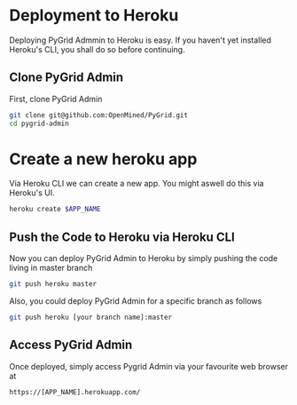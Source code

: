 # Deployment to Heroku

Deploying PyGrid Admmin to Heroku is easy. If you haven't yet installed Heroku's CLI, you shall do so before continuing.

## Clone PyGrid Admin
First, clone PyGrid Admin

```bash
git clone git@github.com:OpenMined/PyGrid.git
cd pygrid-admin
```

# Create a new heroku app
Via Heroku CLI we can create a new app. You might aswell do this via Heroku's UI.
```bash
heroku create $APP_NAME
```

## Push the Code to Heroku via Heroku CLI
Now you can deploy PyGrid Admin to Heroku by simply pushing the code living in master branch

```bash
git push heroku master
```

Also, you could deploy PyGrid Admin for a specific branch as follows

```bash
git push heroku [your branch name]:master
```

## Access PyGrid Admin
Once deployed, simply access Pygrid Admin via your favourite web browser at 

```
https://[APP_NAME].herokuapp.com/
```

